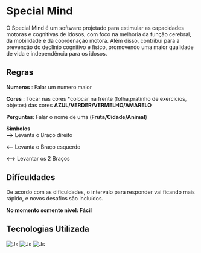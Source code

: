 
# Special Mind

O Special Mind é um software projetado para estimular as capacidades motoras e cognitivas de idosos, com foco na melhoria da função cerebral, da mobilidade e da coordenação motora. Além disso, contribui para a prevenção do declínio cognitivo e físico, promovendo uma maior qualidade de vida e independência para os idosos.
## Regras


**Numeros** : Falar um numero maior

**Cores** : Tocar nas cores 
*colocar na frente (folha,pratinho de exercicios, objetos) das cores **AZUL/VERDER/VERMELHO/AMARELO**

**Perguntas**: Falar o nome de uma (**Fruta/Cidade/Animal**) 

**Simbolos**  
**-->** Levanta o Braço direito

**<--** Levanta o Braço esquerdo

**<-->** Levantar os 2 Braços
## Difículdades

De acordo com as dificuldades, o intervalo para responder vai ficando mais rápido, e novos desafios são incluídos.

**No momento somente nivel: Fácil**
## Tecnologias Utilizada

<img align="center" alt="Js" src="https://img.shields.io/badge/JavaScript-F7DF1E?style=for-the-badge&logo=javascript&logoColor=black">

<img align="center" alt="Js" src="https://img.shields.io/badge/HTML5-E34F26?style=for-the-badge&logo=html5&logoColor=white">

<img align="center" alt="Js" src="https://img.shields.io/badge/Sass-CC6699?style=for-the-badge&logo=sass&logoColor=white">




